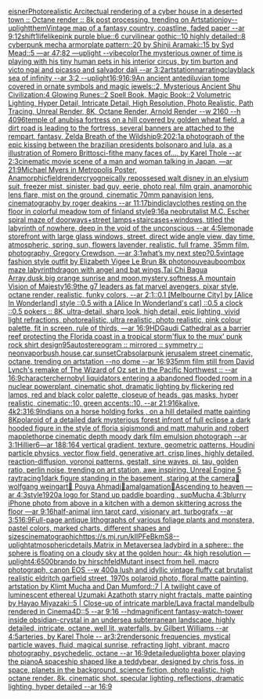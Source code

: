 [eisner](https://www.ebank.nz/aiartgenerator?category=eisner)[Photorealistic Arcitectual rendering of a cyber house in a deserted town :: Octane render :: 8k post processing, trending on Artstation](https://www.ebank.nz/aiartgenerator?category=Photorealistic%2520Arcitectual%2520rendering%2520of%2520a%2520cyber%2520house%2520in%2520a%2520deserted%2520town%2520%3A%3A%2520Octane%2520render%2520%3A%3A%25208k%2520post%2520processing%2C%2520trending%2520on%2520Artstation)[joy](https://www.ebank.nz/aiartgenerator?category=joy)[--uplight](https://www.ebank.nz/aiartgenerator?category=--uplight)[them](https://www.ebank.nz/aiartgenerator?category=them)[Vintage map of a fantasy country, coastline, faded paper --ar 9:12](https://www.ebank.nz/aiartgenerator?category=Vintage%2520map%2520of%2520a%2520fantasy%2520country%2C%2520coastline%2C%2520faded%2520paper%2520--ar%25209%3A12)[shift](https://www.ebank.nz/aiartgenerator?category=shift)[1](https://www.ebank.nz/aiartgenerator?category=1)[lifelike](https://www.ebank.nz/aiartgenerator?category=lifelike)[pink purple blue::6 curvilinear gothic::10 highly detailed::8 cyberpunk mecha armorplate pattern::20 by Shinji Aramaki::15 by Syd Mead::5 —ar 47:82 —uplight --vibe](https://www.ebank.nz/aiartgenerator?category=pink%2520purple%2520blue%3A%3A6%2520curvilinear%2520gothic%3A%3A10%2520highly%2520detailed%3A%3A8%2520cyberpunk%2520mecha%2520armorplate%2520pattern%3A%3A20%2520by%2520Shinji%2520Aramaki%3A%3A15%2520by%2520Syd%2520Mead%3A%3A5%2520%E2%80%94ar%252047%3A82%2520%E2%80%94uplight%2520--vibe)[color](https://www.ebank.nz/aiartgenerator?category=color)[The mysterious owner of time is playing with his tiny human pets in his interior circus, by tim burton and victo ngai and picasso and salvador dali --ar 3:2](https://www.ebank.nz/aiartgenerator?category=The%2520mysterious%2520owner%2520of%2520time%2520is%2520playing%2520with%2520his%2520tiny%2520human%2520pets%2520in%2520his%2520interior%2520circus%2C%2520by%2520tim%2520burton%2520and%2520victo%2520ngai%2520and%2520picasso%2520and%2520salvador%2520dali%2520--ar%25203%3A2)[artstation](https://www.ebank.nz/aiartgenerator?category=artstation)[narrating](https://www.ebank.nz/aiartgenerator?category=narrating)[clay](https://www.ebank.nz/aiartgenerator?category=clay)[black sea of infinity --ar 3:2 --uplight](https://www.ebank.nz/aiartgenerator?category=black%2520sea%2520of%2520infinity%2520--ar%25203%3A2%2520--uplight)[16:9](https://www.ebank.nz/aiartgenerator?category=16%3A9)[16:9](https://www.ebank.nz/aiartgenerator?category=16%3A9)[An ancient antediluvian tome covered in ornate symbols and magic jewels::2, Mysterious Ancient Shu Civilization:4 Glowing Runes::2 Spell Book, Magic Book::2 Volumetric Lighting, Hyper Detail, Intricate Detail, High Resolution, Photo Realistic, Path Tracing, Unreal Render, 8K, Octane Render, Arnold Render --w 2160 --h 4096](https://www.ebank.nz/aiartgenerator?category=An%2520ancient%2520antediluvian%2520tome%2520covered%2520in%2520ornate%2520symbols%2520and%2520magic%2520jewels%3A%3A2%2C%2520Mysterious%2520Ancient%2520Shu%2520Civilization%3A4%2520Glowing%2520Runes%3A%3A2%2520Spell%2520Book%2C%2520Magic%2520Book%3A%3A2%2520Volumetric%2520Lighting%2C%2520Hyper%2520Detail%2C%2520Intricate%2520Detail%2C%2520High%2520Resolution%2C%2520Photo%2520Realistic%2C%2520Path%2520Tracing%2C%2520Unreal%2520Render%2C%25208K%2C%2520Octane%2520Render%2C%2520Arnold%2520Render%2520--w%25202160%2520--h%25204096)[temple of anubis](https://www.ebank.nz/aiartgenerator?category=temple%2520of%2520anubis)[a fortress on a hill covered by golden wheat field, a dirt road is leading to the fortress, several banners are attached to the rempart, fantasy, Zelda Breath of the Wild](https://www.ebank.nz/aiartgenerator?category=a%2520fortress%2520on%2520a%2520hill%2520covered%2520by%2520golden%2520wheat%2520field%2C%2520a%2520dirt%2520road%2520is%2520leading%2520to%2520the%2520fortress%2C%2520several%2520banners%2520are%2520attached%2520to%2520the%2520rempart%2C%2520fantasy%2C%2520Zelda%2520Breath%2520of%2520the%2520Wild)[ship](https://www.ebank.nz/aiartgenerator?category=ship)[9:20](https://www.ebank.nz/aiartgenerator?category=9%3A20)[2:1](https://www.ebank.nz/aiartgenerator?category=2%3A1)[a photograph of the epic kissing between the brazilian presidents bolsonaro and lula, as a illustration of Romero Britto](https://www.ebank.nz/aiartgenerator?category=a%2520photograph%2520of%2520the%2520epic%2520kissing%2520between%2520the%2520brazilian%2520presidents%2520bolsonaro%2520and%2520lula%2C%2520as%2520a%2520illustration%2520of%2520Romero%2520Britto)[sci-fi](https://www.ebank.nz/aiartgenerator?category=sci-fi)[the many faces of..., by Karel Thole --ar 2:3](https://www.ebank.nz/aiartgenerator?category=the%2520many%2520faces%2520of...%2C%2520by%2520Karel%2520Thole%2520--ar%25202%3A3)[cinematic movie scene of a man and woman talking in Japan, —ar 21:9](https://www.ebank.nz/aiartgenerator?category=cinematic%2520movie%2520scene%2520of%2520a%2520man%2520and%2520woman%2520talking%2520in%2520Japan%2C%2520%E2%80%94ar%252021%3A9)[Michael Myers in Metropolis Poster, Anamorphic](https://www.ebank.nz/aiartgenerator?category=Michael%2520Myers%2520in%2520Metropolis%2520Poster%2C%2520Anamorphic)[field](https://www.ebank.nz/aiartgenerator?category=field)[render](https://www.ebank.nz/aiartgenerator?category=render)[cryogneically repossesed walt disney in an elysium suit, freezer mist, sinister, bad guy, eerie, photo real, film grain, anamorphic lens flare, mist on the ground, cinematic 70mm panavision lens, cinematography by roger deakins --ar 11:17](https://www.ebank.nz/aiartgenerator?category=cryogneically%2520repossesed%2520walt%2520disney%2520in%2520an%2520elysium%2520suit%2C%2520freezer%2520mist%2C%2520sinister%2C%2520bad%2520guy%2C%2520eerie%2C%2520photo%2520real%2C%2520film%2520grain%2C%2520anamorphic%2520lens%2520flare%2C%2520mist%2520on%2520the%2520ground%2C%2520cinematic%252070mm%2520panavision%2520lens%2C%2520cinematography%2520by%2520roger%2520deakins%2520--ar%252011%3A17)[bindi](https://www.ebank.nz/aiartgenerator?category=bindi)[clay](https://www.ebank.nz/aiartgenerator?category=clay)[clothes resting on the floor in colorful meadow tom of finland style](https://www.ebank.nz/aiartgenerator?category=clothes%2520resting%2520on%2520the%2520floor%2520in%2520colorful%2520meadow%2520tom%2520of%2520finland%2520style)[9:16](https://www.ebank.nz/aiartgenerator?category=9%3A16)[a neobrutalist M.C. Escher spiral maze of doorways+street lamps+staircases+windows, titled the labyrinth of nowhere, deep in the void of the unconscious --ar 4:5](https://www.ebank.nz/aiartgenerator?category=a%2520neobrutalist%2520M.C.%2520Escher%2520spiral%2520maze%2520of%2520doorways%2Bstreet%2520lamps%2Bstaircases%2Bwindows%2C%2520titled%2520the%2520labyrinth%2520of%2520nowhere%2C%2520deep%2520in%2520the%2520void%2520of%2520the%2520unconscious%2520--ar%25204%3A5)[lemonade storefront with large glass windows, street, direct wide angle view, day time, atmospheric, spring, sun, flowers lavender, realistic, full frame, 35mm film, photography, Gregory Crewdson, —ar 3:1](https://www.ebank.nz/aiartgenerator?category=lemonade%2520storefront%2520with%2520large%2520glass%2520windows%2C%2520street%2C%2520direct%2520wide%2520angle%2520view%2C%2520day%2520time%2C%2520atmospheric%2C%2520spring%2C%2520sun%2C%2520flowers%2520lavender%2C%2520realistic%2C%2520full%2520frame%2C%252035mm%2520film%2C%2520photography%2C%2520Gregory%2520Crewdson%2C%2520%E2%80%94ar%25203%3A1)[what’s my next step?](https://www.ebank.nz/aiartgenerator?category=what%E2%80%99s%2520my%2520next%2520step%3F)[0.5](https://www.ebank.nz/aiartgenerator?category=0.5)[vintage fashion style outfit by Elizabeth Vigee Le Brun 8k photo](https://www.ebank.nz/aiartgenerator?category=vintage%2520fashion%2520style%2520outfit%2520by%2520Elizabeth%2520Vigee%2520Le%2520Brun%25208k%2520photo)[nouveau](https://www.ebank.nz/aiartgenerator?category=nouveau)[boombox maze labyrinth](https://www.ebank.nz/aiartgenerator?category=boombox%2520maze%2520labyrinth)[dragon with angel and bat wings,Tai Chi Bagua Array,dusk,big orange sunrise and moon,mystery,softness,A mountain Vision of Majesty](https://www.ebank.nz/aiartgenerator?category=dragon%2520with%2520angel%2520and%2520bat%2520wings%2CTai%2520Chi%2520Bagua%2520Array%2Cdusk%2Cbig%2520orange%2520sunrise%2520and%2520moon%2Cmystery%2Csoftness%2CA%2520mountain%2520Vision%2520of%2520Majesty)[16:9](https://www.ebank.nz/aiartgenerator?category=16%3A9)[the g7 leaders as fat marvel avengers, pixar style, octane render, realistic, funky colors, --ar 2:1](https://www.ebank.nz/aiartgenerator?category=the%2520g7%2520leaders%2520as%2520fat%2520marvel%2520avengers%2C%2520pixar%2520style%2C%2520octane%2520render%2C%2520realistic%2C%2520funky%2520colors%2C%2520--ar%25202%3A1)[::0.1 [Melbourne City] by [Alice In Wonderland] style ::0.5 with a [Alice In Wonderland's cat] ::0.5 a clock ::0.5 pokers :: 8K, ultra-detail, sharp look, high detail, epic lighting, vivid light refractions, photorealistic, ultra realistic, photo realistic, pink colour palette, fit in screen, rule of thirds, —ar 16:9](https://www.ebank.nz/aiartgenerator?category=%3A%3A0.1%2520%5BMelbourne%2520City%5D%2520by%2520%5BAlice%2520In%2520Wonderland%5D%2520style%2520%3A%3A0.5%2520with%2520a%2520%5BAlice%2520In%2520Wonderland%27s%2520cat%5D%2520%3A%3A0.5%2520a%2520clock%2520%3A%3A0.5%2520pokers%2520%3A%3A%25208K%2C%2520ultra-detail%2C%2520sharp%2520look%2C%2520high%2520detail%2C%2520epic%2520lighting%2C%2520vivid%2520light%2520refractions%2C%2520photorealistic%2C%2520ultra%2520realistic%2C%2520photo%2520realistic%2C%2520pink%2520colour%2520palette%2C%2520fit%2520in%2520screen%2C%2520rule%2520of%2520thirds%2C%2520%E2%80%94ar%252016%3A9)[HD](https://www.ebank.nz/aiartgenerator?category=HD)[Gaudi Cathedral as a barrier reef protecting the Florida coast in a tropical storm](https://www.ebank.nz/aiartgenerator?category=Gaudi%2520Cathedral%2520as%2520a%2520barrier%2520reef%2520protecting%2520the%2520Florida%2520coast%2520in%2520a%2520tropical%2520storm)['flux to the mux' punk rock shirt design](https://www.ebank.nz/aiartgenerator?category=%27flux%2520to%2520the%2520mux%27%2520punk%2520rock%2520shirt%2520design)[95](https://www.ebank.nz/aiartgenerator?category=95)[autostereogram  :: mirrored :: symmetry :: neon](https://www.ebank.nz/aiartgenerator?category=autostereogram%2520%2520%3A%3A%2520mirrored%2520%3A%3A%2520symmetry%2520%3A%3A%2520neon)[vapor](https://www.ebank.nz/aiartgenerator?category=vapor)[bush,house,car,sunset](https://www.ebank.nz/aiartgenerator?category=bush%2Chouse%2Ccar%2Csunset)[Crab](https://www.ebank.nz/aiartgenerator?category=Crab)[solarpunk jerusalem street cinematic, octane, trending on artstation --no dome --ar 16:9](https://www.ebank.nz/aiartgenerator?category=solarpunk%2520jerusalem%2520street%2520cinematic%2C%2520octane%2C%2520trending%2520on%2520artstation%2520--no%2520dome%2520--ar%252016%3A9)[35mm film still from David Lynch's remake of The Wizard of Oz set in the Pacific Northwest :: --ar 16:9](https://www.ebank.nz/aiartgenerator?category=35mm%2520film%2520still%2520from%2520David%2520Lynch%27s%2520remake%2520of%2520The%2520Wizard%2520of%2520Oz%2520set%2520in%2520the%2520Pacific%2520Northwest%2520%3A%3A%2520--ar%252016%3A9)[character](https://www.ebank.nz/aiartgenerator?category=character)[chernobyl liquidators entering a abandoned flooded room in a nuclear powerplant, cinematic shot, dramatic lighting by flickering red lamps, red and black color palette, closeup of heads, gas masks, hyper realistic, cinematic::10, green accents::10, --ar 21:9](https://www.ebank.nz/aiartgenerator?category=chernobyl%2520liquidators%2520entering%2520a%2520abandoned%2520flooded%2520room%2520in%2520a%2520nuclear%2520powerplant%2C%2520cinematic%2520shot%2C%2520dramatic%2520lighting%2520by%2520flickering%2520red%2520lamps%2C%2520red%2520and%2520black%2520color%2520palette%2C%2520closeup%2520of%2520heads%2C%2520gas%2520masks%2C%2520hyper%2520realistic%2C%2520cinematic%3A%3A10%2C%2520green%2520accents%3A%3A10%2C%2520--ar%252021%3A9)[16k](https://www.ebank.nz/aiartgenerator?category=16k)[alive, 4k](https://www.ebank.nz/aiartgenerator?category=alive%2C%25204k)[2:3](https://www.ebank.nz/aiartgenerator?category=2%3A3)[16:9](https://www.ebank.nz/aiartgenerator?category=16%3A9)[Indians on a horse holding forks , on a hill detailed matte painting 8K](https://www.ebank.nz/aiartgenerator?category=Indians%2520on%2520a%2520horse%2520holding%2520forks%2520%2C%2520on%2520a%2520hill%2520detailed%2520matte%2520painting%25208K)[polaroid of a detailed dark mysterious forest infront of full eclipse a dark hooded figure in the style of floria sigismondi and matt mahurin and robert mapplethorpe cinematic depth moody dark film emulsion photograph --ar 3:1](https://www.ebank.nz/aiartgenerator?category=polaroid%2520of%2520a%2520detailed%2520dark%2520mysterious%2520forest%2520infront%2520of%2520full%2520eclipse%2520a%2520dark%2520hooded%2520figure%2520in%2520the%2520style%2520of%2520floria%2520sigismondi%2520and%2520matt%2520mahurin%2520and%2520robert%2520mapplethorpe%2520cinematic%2520depth%2520moody%2520dark%2520film%2520emulsion%2520photograph%2520--ar%25203%3A1)[Hillier](https://www.ebank.nz/aiartgenerator?category=Hillier)[6](https://www.ebank.nz/aiartgenerator?category=6)[—ar 188:164 vertical gradient, texture, geometric patterns, Houdini particle physics, vector flow field, generative art, crisp lines, highly detailed, reaction-diffusion, voronoi patterns, gestalt, sine waves, pi, tau, golden ratio, perlin noise, trending on art station, awe inspiring, Unreal Engine 5 raytracing](https://www.ebank.nz/aiartgenerator?category=%E2%80%94ar%2520188%3A164%2520vertical%2520gradient%2C%2520texture%2C%2520geometric%2520patterns%2C%2520Houdini%2520particle%2520physics%2C%2520vector%2520flow%2520field%2C%2520generative%2520art%2C%2520crisp%2520lines%2C%2520highly%2520detailed%2C%2520reaction-diffusion%2C%2520voronoi%2520patterns%2C%2520gestalt%2C%2520sine%2520waves%2C%2520pi%2C%2520tau%2C%2520golden%2520ratio%2C%2520perlin%2520noise%2C%2520trending%2520on%2520art%2520station%2C%2520awe%2520inspiring%2C%2520Unreal%2520Engine%25205%2520raytracing)[1](https://www.ebank.nz/aiartgenerator?category=1)[dark figure standing in the basement, staring at the camera](https://www.ebank.nz/aiartgenerator?category=dark%2520figure%2520standing%2520in%2520the%2520basement%2C%2520staring%2520at%2520the%2520camera)[💊 wolfgang weingart🧠 Pouya Ahmadi🦯amalgamation🚨Ascending to heaven —ar 4:3](https://www.ebank.nz/aiartgenerator?category=%F0%9F%92%8A%2520wolfgang%2520weingart%F0%9F%A7%A0%2520Pouya%2520Ahmadi%F0%9F%A6%AFamalgamation%F0%9F%9A%A8Ascending%2520to%2520heaven%2520%E2%80%94ar%25204%3A3)[style](https://www.ebank.nz/aiartgenerator?category=style)[1920](https://www.ebank.nz/aiartgenerator?category=1920)[a logo for Stand up paddle boarding , sup](https://www.ebank.nz/aiartgenerator?category=a%2520logo%2520for%2520Stand%2520up%2520paddle%2520boarding%2520%2C%2520sup)[Mucha,](https://www.ebank.nz/aiartgenerator?category=Mucha%2C)[4:3](https://www.ebank.nz/aiartgenerator?category=4%3A3)[blurry iPhone photo from above  in a kitchen with a demon skittering across the floor  —ar 9:16](https://www.ebank.nz/aiartgenerator?category=blurry%2520iPhone%2520photo%2520from%2520above%2520%2520in%2520a%2520kitchen%2520with%2520a%2520demon%2520skittering%2520across%2520the%2520floor%2520%2520%E2%80%94ar%25209%3A16)[half-animal jinn tarot card, visionary art, turbografx --ar 3:5](https://www.ebank.nz/aiartgenerator?category=half-animal%2520jinn%2520tarot%2520card%2C%2520visionary%2520art%2C%2520turbografx%2520--ar%25203%3A5)[16:9](https://www.ebank.nz/aiartgenerator?category=16%3A9)[Full-page antique lithographs of various foliage plants and monstera, pastel colors, marked charts, different shapes and sizes](https://www.ebank.nz/aiartgenerator?category=Full-page%2520antique%2520lithographs%2520of%2520various%2520foliage%2520plants%2520and%2520monstera%2C%2520pastel%2520colors%2C%2520marked%2520charts%2C%2520different%2520shapes%2520and%2520sizes)[cinematographic](https://www.ebank.nz/aiartgenerator?category=cinematographic)[<https://s.mj.run/kIIPFeBkmS8>](https://www.ebank.nz/aiartgenerator?category=%3Chttps%3A//s.mj.run/kIIPFeBkmS8%3E)[--uplight](https://www.ebank.nz/aiartgenerator?category=--uplight)[atmospheric](https://www.ebank.nz/aiartgenerator?category=atmospheric)[details,](https://www.ebank.nz/aiartgenerator?category=details%2C)[Matrix in Metaverse](https://www.ebank.nz/aiartgenerator?category=Matrix%2520in%2520Metaverse)[a ladybird in a sphere:: the sphere is floating on a cloudy sky at the golden hour:: 4k high resolution —uplight](https://www.ebank.nz/aiartgenerator?category=a%2520ladybird%2520in%2520a%2520sphere%3A%3A%2520the%2520sphere%2520is%2520floating%2520on%2520a%2520cloudy%2520sky%2520at%2520the%2520golden%2520hour%3A%3A%25204k%2520high%2520resolution%2520%E2%80%94uplight)[4:6](https://www.ebank.nz/aiartgenerator?category=4%3A6)[500](https://www.ebank.nz/aiartgenerator?category=500)[brando by hirschfeld](https://www.ebank.nz/aiartgenerator?category=brando%2520by%2520hirschfeld)[Mutant insect from hell, macro photograph, canon EOS --w 400](https://www.ebank.nz/aiartgenerator?category=Mutant%2520insect%2520from%2520hell%2C%2520macro%2520photograph%2C%2520canon%2520EOS%2520--w%2520400)[a lush and idyllic vintage fluffy cat brutalist realistic eldritch garfield street, 1970s polaroid photo, floral matte painting, artstation by Klimt Mucha and Dan Mumford::7 | A twilight cave of luminescent ethereal Uzumaki Azathoth starry night fractals, matte painting by Hayao Miyazaki::5 | Close-up of intricate marble/Lava fractal mandelbulb rendered in Cinema4D::5 --ar 9:16 --hd](https://www.ebank.nz/aiartgenerator?category=a%2520lush%2520and%2520idyllic%2520vintage%2520fluffy%2520cat%2520brutalist%2520realistic%2520eldritch%2520garfield%2520street%2C%25201970s%2520polaroid%2520photo%2C%2520floral%2520matte%2520painting%2C%2520artstation%2520by%2520Klimt%2520Mucha%2520and%2520Dan%2520Mumford%3A%3A7%2520%7C%2520A%2520twilight%2520cave%2520of%2520luminescent%2520ethereal%2520Uzumaki%2520Azathoth%2520starry%2520night%2520fractals%2C%2520matte%2520painting%2520by%2520Hayao%2520Miyazaki%3A%3A5%2520%7C%2520Close-up%2520of%2520intricate%2520marble/Lava%2520fractal%2520mandelbulb%2520rendered%2520in%2520Cinema4D%3A%3A5%2520--ar%25209%3A16%2520--hd)[magnificent fantasy-watch-tower inside obsidian-crystal in an undersea subterranean landscape, highly detailed, intricate, octane, well lit, waterfalls, by Gilbert Williams --ar 4:5](https://www.ebank.nz/aiartgenerator?category=magnificent%2520fantasy-watch-tower%2520inside%2520obsidian-crystal%2520in%2520an%2520undersea%2520subterranean%2520landscape%2C%2520highly%2520detailed%2C%2520intricate%2C%2520octane%2C%2520well%2520lit%2C%2520waterfalls%2C%2520by%2520Gilbert%2520Williams%2520--ar%25204%3A5)[arteries, by Karel Thole -- ar3:2](https://www.ebank.nz/aiartgenerator?category=arteries%2C%2520by%2520Karel%2520Thole%2520--%2520ar3%3A2)[render](https://www.ebank.nz/aiartgenerator?category=render)[sonic frequencies, mystical particle waves, fluid, magical sunrise, refracting light, vibrant, macro photography, psychedelic, octane --ar 16:9](https://www.ebank.nz/aiartgenerator?category=sonic%2520frequencies%2C%2520mystical%2520particle%2520waves%2C%2520fluid%2C%2520magical%2520sunrise%2C%2520refracting%2520light%2C%2520vibrant%2C%2520macro%2520photography%2C%2520psychedelic%2C%2520octane%2520--ar%252016%3A9)[detailed](https://www.ebank.nz/aiartgenerator?category=detailed)[uplight](https://www.ebank.nz/aiartgenerator?category=uplight)[a boxer playing the piano](https://www.ebank.nz/aiartgenerator?category=a%2520boxer%2520playing%2520the%2520piano)[A spaceship shaped like a teddybear, designed by chris foss, in space, planets in the background, science fiction, photo realistic. high octane render. 8k. cinematic shot. specular lighting, reflections, dramatic lighting, hyper detailed --ar 16:9](https://www.ebank.nz/aiartgenerator?category=A%2520spaceship%2520shaped%2520like%2520a%2520teddybear%2C%2520designed%2520by%2520chris%2520foss%2C%2520in%2520space%2C%2520planets%2520in%2520the%2520background%2C%2520science%2520fiction%2C%2520photo%2520realistic.%2520high%2520octane%2520render.%25208k.%2520cinematic%2520shot.%2520specular%2520lighting%2C%2520reflections%2C%2520dramatic%2520lighting%2C%2520hyper%2520detailed%2520--ar%252016%3A9)